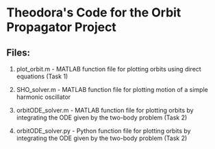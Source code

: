 # Theodora's Code for the Orbit Propagator Project

## Files:

1. plot_orbit.m - MATLAB function file for plotting orbits using direct equations (Task 1)

2. SHO_solver.m - MATLAB function file for plotting motion of a simple harmonic oscillator

3. orbitODE_solver.m - MATLAB function file for plotting orbits by integrating the ODE given by the two-body problem (Task 2)

4. orbitODE_solver.py - Python function file for plotting orbits by integrating the ODE given by the two-body problem (Task 2)

